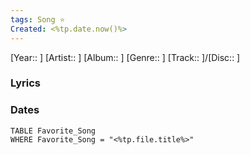 ```yaml
---
tags: Song ⭐️
Created: <%tp.date.now()%>
---
```

[Year:: ]
[Artist:: ]
[Album:: ]
[Genre:: ]
[Track:: ]/[Disc:: ]
### Lyrics
### Dates
```dataview
TABLE Favorite_Song
WHERE Favorite_Song = "<%tp.file.title%>"

```
